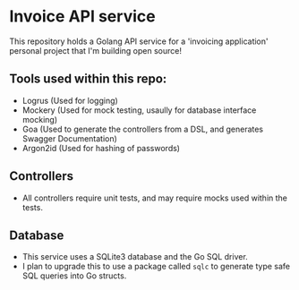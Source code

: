 # Invoice API service

This repository holds a Golang API service for a 'invoicing application' personal project that I'm building open source!

## Tools used within this repo:
  - Logrus (Used for logging)
  - Mockery (Used for mock testing, usaully for database interface mocking)
  - Goa (Used to generate the controllers from a DSL, and generates Swagger Documentation)
  - Argon2id (Used for hashing of passwords)

## Controllers
  - All controllers require unit tests, and may require mocks used within the tests.

## Database 
  - This service uses a SQLite3 database and the Go SQL driver. 
  - I plan to upgrade this to use a package called `sqlc` to generate type safe SQL queries into Go structs.
